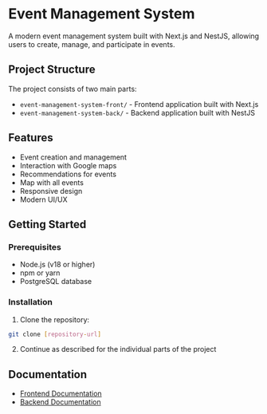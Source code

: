 # Event Management System

A modern event management system built with Next.js and NestJS, allowing users to create, manage, and participate in events.

## Project Structure

The project consists of two main parts:

- `event-management-system-front/` - Frontend application built with Next.js
- `event-management-system-back/` - Backend application built with NestJS

## Features

- Event creation and management
- Interaction with Google maps
- Recommendations for events
- Map with all events
- Responsive design
- Modern UI/UX

## Getting Started

### Prerequisites

- Node.js (v18 or higher)
- npm or yarn
- PostgreSQL database

### Installation

1. Clone the repository:

```bash
git clone [repository-url]
```
2. Continue as described for the individual parts of the project

## Documentation

- [Frontend Documentation](./event-management-system-front/README.md)
- [Backend Documentation](./event-management-system-back/README.md)
